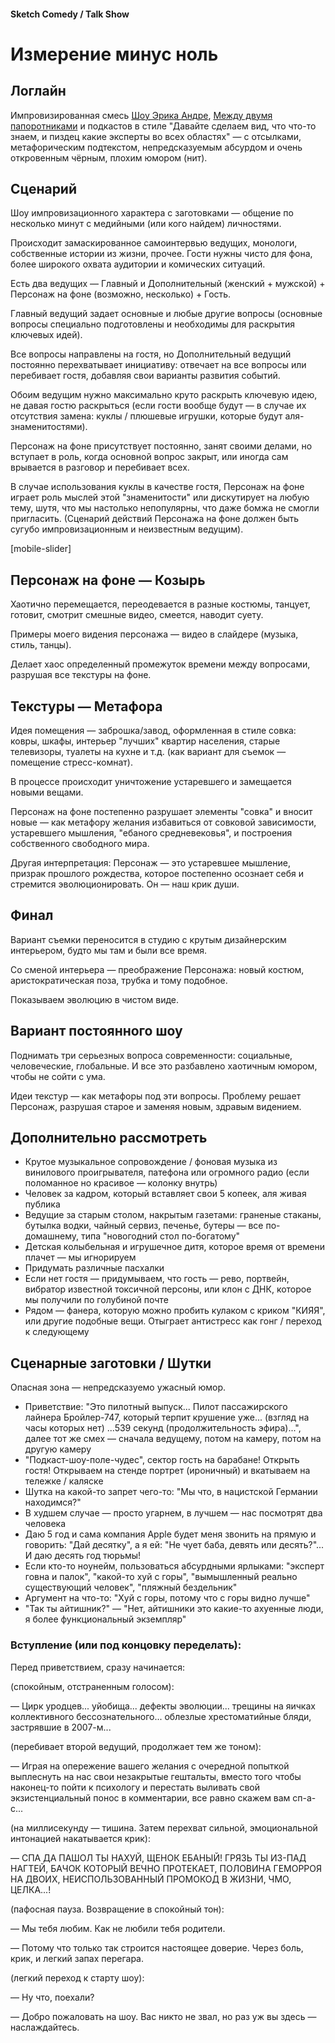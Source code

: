 #### Sketch Comedy / Talk Show

# Измерение минус ноль

## Логлайн

Импровизированная смесь [Шоу Эрика Андре](https://www.imdb.com/title/tt2244495/), [Между двумя папоротниками](https://www.imdb.com/title/tt9398640/) и подкастов в стиле "Давайте сделаем вид, что что-то знаем, и пиздец какие эксперты во всех областях" — с отсылками, метафорическим подтекстом, непредсказуемым абсурдом и очень откровенным чёрным, плохим юмором (нит).

## Сценарий

Шоу импровизационного характера с заготовками — общение по несколько минут с медийными (или кого найдем) личностями.

Происходит замаскированное самоинтервью ведущих, монологи, собственные истории из жизни, прочее. Гости нужны чисто для фона, более широкого охвата аудитории и комических ситуаций.

Есть два ведущих — Главный и Дополнительный (женский + мужской) + Персонаж на фоне (возможно, несколько) + Гость.

Главный ведущий задает основные и любые другие вопросы (основные вопросы специально подготовлены и необходимы для раскрытия ключевых идей).

Все вопросы направлены на гостя, но Дополнительный ведущий постоянно перехватывает инициативу: отвечает на все вопросы или перебивает гостя, добавляя свои варианты развития событий.

Обоим ведущим нужно максимально круто раскрыть ключевую идею, не давая гостю раскрыться (если гости вообще будут — в случае их отсутствия замена: куклы / плюшевые игрушки, которые будут аля-знаменитостями).

Персонаж на фоне присутствует постоянно, занят своими делами, но вступает в роль, когда основной вопрос закрыт, или иногда сам врывается в разговор и перебивает всех.

В случае использования куклы в качестве гостя, Персонаж на фоне играет роль мыслей этой "знаменитости" или дискутирует на любую тему, шутя, что мы настолько непопулярны, что даже бомжа не смогли пригласить. (Сценарий действий Персонажа на фоне должен быть сугубо импровизационным и неизвестным ведущим).

[mobile-slider]

## Персонаж на фоне — Козырь

Хаотично перемещается, переодевается в разные костюмы, танцует, готовит, смотрит смешные видео, смеется, наводит суету.

Примеры моего видения персонажа — видео в слайдере (музыка, стиль, танцы).

Делает хаос определенный промежуток времени между вопросами, разрушая все текстуры на фоне.

## Текстуры — Метафора

Идея помещения — заброшка/завод, оформленная в стиле совка: ковры, шкафы, интерьер "лучших" квартир населения, старые телевизоры, туалеты на кухне и т.д. (как вариант для съемок — помещение стресс-комнат).

В процессе происходит уничтожение устаревшего и замещается новыми вещами.

Персонаж на фоне постепенно разрушает элементы "совка" и вносит новые — как метафору желания избавиться от совковой зависимости, устаревшего мышления, "ебаного средневековья", и построения собственного свободного мира.

Другая интерпретация: Персонаж — это устаревшее мышление, призрак прошлого рождества, которое постепенно осознает себя и стремится эволюционировать. Он — наш крик души.

## Финал

Вариант съемки переносится в студию с крутым дизайнерским интерьером, будто мы там и были все время.

Со сменой интерьера — преображение Персонажа: новый костюм, аристократическая поза, трубка и тому подобное.

Показываем эволюцию в чистом виде.

## Вариант постоянного шоу

Поднимать три серьезных вопроса современности: социальные, человеческие, глобальные. И все это разбавлено хаотичным юмором, чтобы не сойти с ума.

Идеи текстур — как метафоры под эти вопросы. Проблему решает Персонаж, разрушая старое и заменяя новым, здравым видением.

## Дополнительно рассмотреть

- Крутое музыкальное сопровождение / фоновая музыка из винилового проигрывателя, патефона или огромного радио (если поломанное но красивое — колонку внутрь)
- Человек за кадром, который вставляет свои 5 копеек, аля живая публика
- Ведущие за старым столом, накрытым газетами: граненые стаканы, бутылка водки, чайный сервиз, печенье, бутеры — все по-домашнему, типа "новогодний стол по-богатому"
- Детская колыбельная и игрушечное дитя, которое время от времени плачет — мы игнорируем
- Придумать различные пасхалки
- Если нет гостя — придумываем, что гость — рево, портвейн, вибратор известной токсичной персоны, или клон с ДНК, которое мы получили по голубиной почте
- Рядом — фанера, которую можно пробить кулаком с криком "КИЯЯ", или другие подобные вещи. Отыграет антистресс как гонг / переход к следующему

## Сценарные заготовки / Шутки

Опасная зона — непредсказуемо ужасный юмор.

- Приветствие: "Это пилотный выпуск... Пилот пассажирского лайнера Бройлер-747, который терпит крушение уже... (взгляд на часы которых нет) ...539 секунд (продолжительность эфира)...", далее тот же смех — сначала ведущему, потом на камеру, потом на другую камеру
- "Подкаст-шоу-поле-чудес", сектор гость на барабане! Открыть гостя! Открываем на стенде портрет (ироничный) и вкатываем на тележке / каляске
- Шутка на какой-то запрет чего-то: "Мы что, в нацистской Германии находимся?"
- В худшем случае — просто угарнем, в лучшем — нас посмотрят два человека
- Даю 5 год и сама компания Apple будет меня звонить на прямую и говорить: "Дай десятку", а я ей: "Не чует баба, девять или десять?"... И даю десять год тюрьмы!
- Если кто-то ноунейм, пользоваться абсурдными ярлыками: "эксперт говна и палок", "какой-то хуй с горы", "вымышленный реально существующий человек", "пляжный бездельник"
- Аргумент на что-то: "Хуй с горы, потому что с горы видно лучше"
- "Так ты айтишник?" — "Нет, айтишники это какие-то ахуенные люди, я более функциональный экземпляр"

### Вступление (или под концовку переделать):

Перед приветствием, сразу начинается:

(спокойным, отстраненным голосом):

— Цирк уродцев... уйобища... дефекты эволюции... трещины на яичках коллективного бессознательного... облезлые хрестоматийные бляди, застрявшие в 2007-м...

(перебивает второй ведущий, продолжает тем же тоном):

— Играя на опережение вашего желания с очередной попыткой выплеснуть на нас свои незакрытые гештальты, вместо того чтобы наконец-то пойти к психологу и перестать выливать свой экзистенциальный понос в комментарии, все равно скажем вам сп-а-с...

(на миллисекунду — тишина. Затем перехват сильной, эмоциональной интонацией накатывается крик):

— СПА ДА ПАШОЛ ТЫ НАХУЙ, ЩЕНОК ЕБАНЫЙ! ГРЯЗЬ ТЫ ИЗ-ПАД НАГТЕЙ, БАЧОК КОТОРЫЙ ВЕЧНО ПРОТЕКАЕТ, ПОЛОВИНА ГЕМОРРОЯ НА ДВОИХ, НЕИСПОЛЬЗОВАННЫЙ ПРОМОКОД В ЖИЗНИ, ЧМО, ЦЕЛКА...!

(пафосная пауза. Возвращение в спокойный тон):

— Мы тебя любим. Как не любили тебя родители.

— Потому что только так строится настоящее доверие. Через боль, крик, и легкий запах перегара.

(легкий переход к старту шоу):

— Ну что, поехали?

— Добро пожаловать на шоу. Вас никто не звал, но раз уж вы здесь — наслаждайтесь.